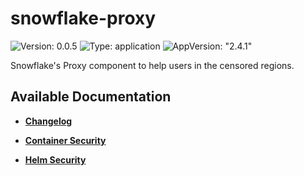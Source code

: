# snowflake-proxy

![Version: 0.0.5](https://img.shields.io/badge/Version-0.0.5-informational?style=flat-square) ![Type: application](https://img.shields.io/badge/Type-application-informational?style=flat-square) ![AppVersion: "2.4.1"](https://img.shields.io/badge/AppVersion-"2.4.1"-informational?style=flat-square)

Snowflake's Proxy component to help users in the censored regions.

## Available Documentation

- [**Changelog**](CHANGELOG)

- [**Container Security**](container-security)

- [**Helm Security**](helm-security)

